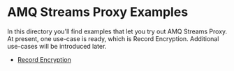 # AMQ Streams Proxy Examples

In this directory you'll find examples that let you try out AMQ Streams Proxy.
At present, one use-case is ready, which is Record Encryption.  Additional use-cases will be introduced later.

* [Record Encryption](./record-encryption)

